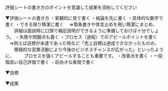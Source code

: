 評価シートの書き方のポイントを意識して成果を添削してください

▼評価シートの書き方
・客観的に見て書く
・結論を先に書く
・具体的な数字で書く
・できる限り簡潔に書く
　⇒箇条書きや体言止めを用い簡潔にまとめ、
　　詳細は面談時に口頭で補足説明ができるように準備しておけば十分でしょう。
・失敗や問題点も書く
・プロセス（過程）でのアピールポイントを書く
　⇒例えば目標が未達であった時など「売上目標は達成できなかったものの、
　　積極的な営業活動により今後のビジネスチャンスが広がった」といったように、
　　プロセスを強くアピールすることも重要です。
・改善点を書く
・一段階高い自己評価で書く
・前向きな表現で書く

▼目標


▼成果
